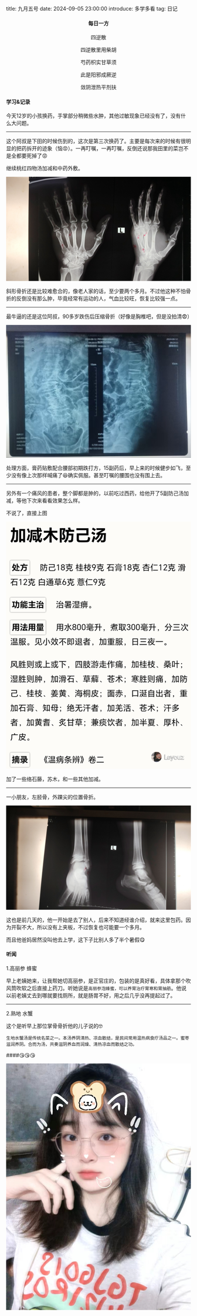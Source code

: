 title: 九月五号
date: 2024-09-05 23:00:00
introduce: 多学多看 
tag: 日记

<h4 align="center">每日一方</h4>

<p align="center">四逆散</p> 
<p align="center">四逆散里用柴胡</p>
<p align="center">芍药枳实甘草须</p>
<p align="center">此是阳邪成厥逆</p>
<p align="center">敛阴泄热平剂扶</p>

#### 学习&记录

今天12岁的小孩换药，手掌部分稍微些水肿，其他过敏现象已经没有了，没有什么大问题。

---

这个阿叔是下田的时候伤到的，这次是第三次换药了。主要是每次来的时候有很明显的把药拆开的迹象（恼😡）。一再叮嘱，一再叮嘱，反倒还说那我田里的菜岂不是全都要死掉了😡

继续桃红四物汤加减和中药外敷。

![掌骨斜形骨折](/static/img/20240905/1.jpg)

斜形骨折还是比较难愈合的，像老人家的话，至少要两个多月。不过他这种不怕骨折的反倒没有那么肿，毕竟经常有运动的人，气血比较旺，恢复比较强一点。

---

最牛逼的还是这位阿叔，90多岁跌伤后压缩骨折（好像是胸椎吧，但是没拍清😨）

![压缩骨折](/static/img/20240905/2.jpg)

处理方面，膏药贴敷配合腰部初期跌打方，15副药后，早上来的时候健步如飞，至少没有像上次那样喊痛了😆确实佩服。甚至叮嘱的腰围也没有围上去。

---

另外有一个痛风的患者，整个脚都是肿的，以前吃过西药，给他开了5副防己汤加减，等他下次来看看效果怎么样。

不说了，直接上图

![防己汤加减](/static/img/20240905/4.png)

加了一些络石藤，苏木，和一些其他加减。

---

一小朋友，左胫骨，外踝尖的位置骨折。

![外踝骨折](/static/img/20240905/3.jpg)

这也是前几天的，他一开始是去了别人，后来不知道经谁介绍，就来这里包药。因为开裂不大，所以没有上夹板，不过恢复也可能要一个多月。

而且他爸妈居然没叫他去上学，这下子比别人多了半个暑假😋

#### 听闻

1.高丽参 蜂蜜

早上老姨她来，让我帮她切高丽参，是正官庄的，包装的是真好看，具体拿那个吹风筒吹软之后直接上药刀。听她说是`高丽参泡蜂蜜，可以养胃治疗胃寒和胃抽筋`。他说以前老姨丈去到哪就要找厕所，就是肠胃不好，用之后几乎没再提起过了。

---

2.熟地 水蟹

这个是听早上那位掌骨骨折他的儿子说的🤓

`生地水蟹汤是传统名菜之一。本汤养阴清热、凉血散结，是民间常用温热病食疗汤品之一。蜜枣滋润养阴。合而为汤，共奏滋阴养血而润燥、清热凉血而散结之功。`

####😘😘😘

![5](/static/img/20240905/5.jpg)
